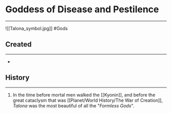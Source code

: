 # Goddess of Disease and Pestilence
---
![[Talona_symbol.jpg]]
#Gods 
## Created
---
-  

## History
---
1. In the time before mortal men walked the [[Kyonin]], and before the great cataclysm that was [[Planet/World History/The War of Creation]], *Talona* was the most beautiful of all the "*Formless Gods*". 
